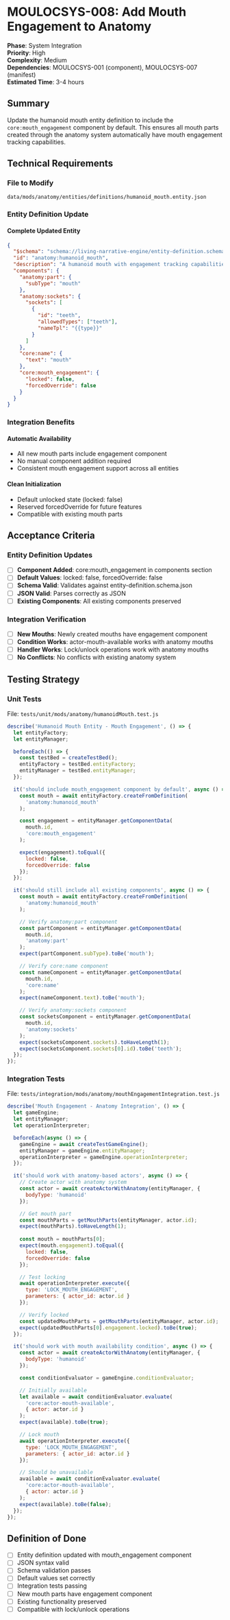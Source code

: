 # MOULOCSYS-008: Add Mouth Engagement to Anatomy

**Phase**: System Integration  
**Priority**: High  
**Complexity**: Medium  
**Dependencies**: MOULOCSYS-001 (component), MOULOCSYS-007 (manifest)  
**Estimated Time**: 3-4 hours

## Summary

Update the humanoid mouth entity definition to include the `core:mouth_engagement` component by default. This ensures all mouth parts created through the anatomy system automatically have mouth engagement tracking capabilities.

## Technical Requirements

### File to Modify

`data/mods/anatomy/entities/definitions/humanoid_mouth.entity.json`

### Entity Definition Update

#### Complete Updated Entity
```json
{
  "$schema": "schema://living-narrative-engine/entity-definition.schema.json",
  "id": "anatomy:humanoid_mouth",
  "description": "A humanoid mouth with engagement tracking capabilities for preventing conflicting oral actions",
  "components": {
    "anatomy:part": {
      "subType": "mouth"
    },
    "anatomy:sockets": {
      "sockets": [
        {
          "id": "teeth",
          "allowedTypes": ["teeth"],
          "nameTpl": "{{type}}"
        }
      ]
    },
    "core:name": {
      "text": "mouth"
    },
    "core:mouth_engagement": {
      "locked": false,
      "forcedOverride": false
    }
  }
}
```

### Integration Benefits

#### Automatic Availability
- All new mouth parts include engagement component
- No manual component addition required
- Consistent mouth engagement support across all entities

#### Clean Initialization
- Default unlocked state (locked: false)
- Reserved forcedOverride for future features
- Compatible with existing mouth parts

## Acceptance Criteria

### Entity Definition Updates
- [ ] **Component Added**: core:mouth_engagement in components section
- [ ] **Default Values**: locked: false, forcedOverride: false
- [ ] **Schema Valid**: Validates against entity-definition.schema.json
- [ ] **JSON Valid**: Parses correctly as JSON
- [ ] **Existing Components**: All existing components preserved

### Integration Verification
- [ ] **New Mouths**: Newly created mouths have engagement component
- [ ] **Condition Works**: actor-mouth-available works with anatomy mouths
- [ ] **Handler Works**: Lock/unlock operations work with anatomy mouths
- [ ] **No Conflicts**: No conflicts with existing anatomy system

## Testing Strategy

### Unit Tests

File: `tests/unit/mods/anatomy/humanoidMouth.test.js`

```javascript
describe('Humanoid Mouth Entity - Mouth Engagement', () => {
  let entityFactory;
  let entityManager;

  beforeEach(() => {
    const testBed = createTestBed();
    entityFactory = testBed.entityFactory;
    entityManager = testBed.entityManager;
  });

  it('should include mouth_engagement component by default', async () => {
    const mouth = await entityFactory.createFromDefinition(
      'anatomy:humanoid_mouth'
    );

    const engagement = entityManager.getComponentData(
      mouth.id,
      'core:mouth_engagement'
    );

    expect(engagement).toEqual({
      locked: false,
      forcedOverride: false
    });
  });

  it('should still include all existing components', async () => {
    const mouth = await entityFactory.createFromDefinition(
      'anatomy:humanoid_mouth'
    );

    // Verify anatomy:part component
    const partComponent = entityManager.getComponentData(
      mouth.id,
      'anatomy:part'
    );
    expect(partComponent.subType).toBe('mouth');

    // Verify core:name component
    const nameComponent = entityManager.getComponentData(
      mouth.id,
      'core:name'
    );
    expect(nameComponent.text).toBe('mouth');

    // Verify anatomy:sockets component
    const socketsComponent = entityManager.getComponentData(
      mouth.id,
      'anatomy:sockets'
    );
    expect(socketsComponent.sockets).toHaveLength(1);
    expect(socketsComponent.sockets[0].id).toBe('teeth');
  });
});
```

### Integration Tests

File: `tests/integration/mods/anatomy/mouthEngagementIntegration.test.js`

```javascript
describe('Mouth Engagement - Anatomy Integration', () => {
  let gameEngine;
  let entityManager;
  let operationInterpreter;

  beforeEach(async () => {
    gameEngine = await createTestGameEngine();
    entityManager = gameEngine.entityManager;
    operationInterpreter = gameEngine.operationInterpreter;
  });

  it('should work with anatomy-based actors', async () => {
    // Create actor with anatomy system
    const actor = await createActorWithAnatomy(entityManager, {
      bodyType: 'humanoid'
    });

    // Get mouth part
    const mouthParts = getMouthParts(entityManager, actor.id);
    expect(mouthParts).toHaveLength(1);
    
    const mouth = mouthParts[0];
    expect(mouth.engagement).toEqual({
      locked: false,
      forcedOverride: false
    });

    // Test locking
    await operationInterpreter.execute({
      type: 'LOCK_MOUTH_ENGAGEMENT',
      parameters: { actor_id: actor.id }
    });

    // Verify locked
    const updatedMouthParts = getMouthParts(entityManager, actor.id);
    expect(updatedMouthParts[0].engagement.locked).toBe(true);
  });

  it('should work with mouth availability condition', async () => {
    const actor = await createActorWithAnatomy(entityManager, {
      bodyType: 'humanoid'
    });

    const conditionEvaluator = gameEngine.conditionEvaluator;

    // Initially available
    let available = await conditionEvaluator.evaluate(
      'core:actor-mouth-available',
      { actor: actor.id }
    );
    expect(available).toBe(true);

    // Lock mouth
    await operationInterpreter.execute({
      type: 'LOCK_MOUTH_ENGAGEMENT',
      parameters: { actor_id: actor.id }
    });

    // Should be unavailable
    available = await conditionEvaluator.evaluate(
      'core:actor-mouth-available',
      { actor: actor.id }
    );
    expect(available).toBe(false);
  });
});
```

## Definition of Done

- [ ] Entity definition updated with mouth_engagement component
- [ ] JSON syntax valid
- [ ] Schema validation passes
- [ ] Default values set correctly
- [ ] Integration tests passing
- [ ] New mouth parts have engagement component
- [ ] Existing functionality preserved
- [ ] Compatible with lock/unlock operations